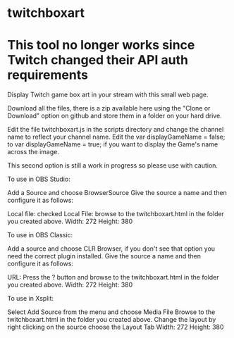 # twitchboxart

# This tool no longer works since Twitch changed their API auth requirements #

Display Twitch game box art in your stream with this small web page.

Download all the files, there is a zip available here using the "Clone or Download" option on github and store them in a folder on your hard drive.

Edit the file twitchboxart.js in the scripts directory and change the channel name to reflect your channel name.
Edit the var displayGameName = false; to var displayGameName = true; if you want to display the Game's name across the image.

This second option is still a work in progress so please use with caution.

To use in OBS Studio:

Add a Source and choose BrowserSource
Give the source a name and then configure it as follows:

Local file: checked
Local File: browse to the twitchboxart.html in the folder you created above.
Width: 272
Height: 380

To use in OBS Classic:

Add a source and choose CLR Browser, if you don't see that option you need the correct plugin installed.
Give the source a name and then configure it as follows:

URL: Press the ? button and browse to the twitchboxart.html in the folder you created above.
Width: 272
Height: 380

To use in Xsplit:

Select Add Source from the menu and choose Media File
Browse to the twitchboxart.html in the folder you created above.
Change the layout by right clicking on the source choose the Layout Tab
Width: 272
Height: 380

